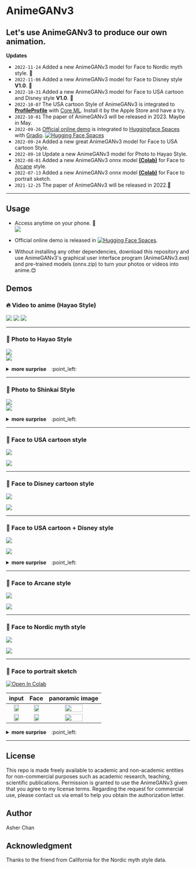 # AnimeGANv3   
  
## Let's use AnimeGANv3 to produce our own animation.  

**Updates**  
* `2022-11-24` Added a new AnimeGANv3 model for Face to Nordic myth style. 🦃      
* `2022-11-06` Added a new AnimeGANv3 model for Face to Disney style **V1.0**. :european_castle:     
* `2022-10-31` Added a new AnimeGANv3 model for Face to USA cartoon and Disney style **V1.0**. :jack_o_lantern:    
* `2022-10-07` The USA cartoon Style of AnimeGANv3 is integrated to [**ProfileProfile**](https://apps.apple.com/in/app/profileprofile/id1636884362
) with [Core ML](https://developer.apple.com/documentation/coreml). Install it by the Apple Store and have a try.       
* `2022-10-01` The paper of AnimeGANv3 will be released in 2023. Maybe in May.    
* `2022-09-26` [Official online demo](https://huggingface.co/spaces/TachibanaYoshino/AnimeGANv3) is integrated to [Huggingface Spaces](https://huggingface.co/spaces) with [Gradio](https://github.com/gradio-app/gradio). [![Hugging Face Spaces](https://img.shields.io/badge/%F0%9F%A4%97%20Hugging%20Face-Spaces-blue)](https://huggingface.co/spaces/TachibanaYoshino/AnimeGANv3)     
* `2022-09-24` Added a new great AnimeGANv3 model for Face to USA cartoon Style.    
* `2022-09-18` Update a new AnimeGANv3 model for Photo to Hayao Style.    
* `2022-08-01` Added a new AnimeGANv3 onnx model [**(Colab)**](https://www.patreon.com/posts/new-animeganv3-69895469?utm_medium=clipboard_copy&utm_source=copyLink&utm_campaign=postshare_creator) for Face to [Arcane](https://www.netflix.com/sg/title/81435684) style.    
* `2022-07-13` Added a new AnimeGANv3 onnx model [**(Colab)**](https://colab.research.google.com/drive/1XYNWwM8Xq-U7KaTOqNap6A-Yq1f-V-FB?usp=sharing) for Face to portrait sketch.
* `2021-12-25` The paper of AnimeGANv3 will be released in 2022.:christmas_tree:  
---------  

## Usage  

*  Access anytime on your phone. :iphone:       
![](https://github.com/TachibanaYoshino/AnimeGANv3/blob/master/results/AnimeGANv3_phone_code.png)     
       
*  Official online demo is released in [![Hugging Face Spaces](https://img.shields.io/badge/%F0%9F%A4%97%20Hugging%20Face-Spaces-blue)](https://huggingface.co/spaces/TachibanaYoshino/AnimeGANv3).      
       
* Without installing any other dependencies, download this repository and use AnimeGANv3's graphical user interface program (AnimeGANv3.exe) and pre-trained models (onnx.zip) to turn your photos or videos into anime.:blush:   


## Demos 
### :fire: Video to anime (Hayao Style)   
<p>
<a href="https://youtu.be/EosubeJmAnE"><img src="https://img.shields.io/static/v1?label=YouTube&message=video 1&color=red"/></a>
<a href="https://youtu.be/5qLUflWb45E"><img src="https://img.shields.io/static/v1?label=YouTube&message=video 2&color=green"/></a>
<a href="https://www.youtube.com/watch?v=iFjiaPlhVm4"><img src="https://img.shields.io/static/v1?label=YouTube&message=video 3&color=pink"/></a>
</p>

  
____
### :art: Photo to Hayao Style    
![](https://github.com/TachibanaYoshino/AnimeGANv3/blob/master/results/AnimeGANv3_Hayao/32.jpg)      
![](https://github.com/TachibanaYoshino/AnimeGANv3/blob/master/results/AnimeGANv3_Hayao/29.jpg)   

<details>
<summary><strong>   more surprise</strong>&emsp;:point_left:</summary>    

![](https://github.com/TachibanaYoshino/AnimeGANv3/blob/master/results/AnimeGANv3_Hayao/33.jpg)   
![](https://github.com/TachibanaYoshino/AnimeGANv3/blob/master/results/AnimeGANv3_Hayao/31.jpg)   
![](https://github.com/TachibanaYoshino/AnimeGANv3/blob/master/results/AnimeGANv3_Hayao/35.jpg)   
![](https://github.com/TachibanaYoshino/AnimeGANv3/blob/master/results/AnimeGANv3_Hayao/4.jpg)   
![](https://github.com/TachibanaYoshino/AnimeGANv3/blob/master/results/AnimeGANv3_Hayao/34.jpg)   

</details>    

___
### :art: Photo to Shinkai Style 
![](https://github.com/TachibanaYoshino/AnimeGANv3/blob/master/results/AnimeGANv3_Shinkai/3.jpg)  
![](https://github.com/TachibanaYoshino/AnimeGANv3/blob/master/results/AnimeGANv3_Shinkai/4.jpg)  
     
<details>
<summary><strong>   more surprise</strong>&emsp;:point_left:</summary>    

![](https://github.com/TachibanaYoshino/AnimeGANv3/blob/master/results/AnimeGANv3_Shinkai/9.jpg)   
![](https://github.com/TachibanaYoshino/AnimeGANv3/blob/master/results/AnimeGANv3_Shinkai/10.jpg)   
![](https://github.com/TachibanaYoshino/AnimeGANv3/blob/master/results/AnimeGANv3_Shinkai/11.jpg)  
![](https://github.com/TachibanaYoshino/AnimeGANv3/blob/master/results/AnimeGANv3_Shinkai/8.jpg)  

</details>   
       
___    
### :art: Face to USA cartoon style     
![](https://github.com/TachibanaYoshino/AnimeGANv3/blob/master/results/AnimeGANv3_USA/AnimeGANv3_USA_Trump.gif)     
      
![](https://github.com/TachibanaYoshino/AnimeGANv3/blob/master/results/AnimeGANv3_USA/output.jpg)    

___    
### :art: Face to Disney cartoon style     
![](https://github.com/TachibanaYoshino/AnimeGANv3/blob/master/results/AnimeGANv3_Disney/pic.gif)     
      
![](https://github.com/TachibanaYoshino/AnimeGANv3/blob/master/results/AnimeGANv3_Disney/output.jpg)  


___    
### :art: Face to USA cartoon + Disney style    
![](https://github.com/TachibanaYoshino/AnimeGANv3/blob/master/results/AnimeGANv3_Trump/AnimeGANv3_Trump_2pic.gif)     
      
<a href="https://youtu.be/vJqQQMRYKh0"><img src="https://img.shields.io/static/v1?label=YouTube&message=AnimeGANv3_Trump style v1.5 &color=gold"/></a>
      
<details>
<summary><strong>   more surprise</strong>&emsp;:point_left:</summary>    

![](https://github.com/TachibanaYoshino/AnimeGANv3/blob/master/results/AnimeGANv3_Trump/AnimeGANv3_Trump_1pic.gif) 
      
![](https://github.com/TachibanaYoshino/AnimeGANv3/blob/master/results/AnimeGANv3_Trump/Trump_output.jpg)      
  
</details> 
      
      
___    
### :art: Face to Arcane style   
![](https://github.com/TachibanaYoshino/AnimeGANv3/blob/master/results/AnimeGANv3_Arcane/AnimeGANv3_Arcane.gif)     
      
![](https://github.com/TachibanaYoshino/AnimeGANv3/blob/master/results/AnimeGANv3_Arcane/AnimeGANv3_Arcane.jpg)   
        
___    
### :art: Face to Nordic myth style   
![](https://github.com/TachibanaYoshino/AnimeGANv3/blob/master/results/AnimeGANv3_Nordic_myth/pic.gif)     
      
![](https://github.com/TachibanaYoshino/AnimeGANv3/blob/master/results/AnimeGANv3_Nordic_myth/AnimeGANv3_Nordic_myth.jpg)    
___      

### :art: Face to portrait sketch   
[![Open In Colab](https://colab.research.google.com/assets/colab-badge.svg)](https://colab.research.google.com/drive/1XYNWwM8Xq-U7KaTOqNap6A-Yq1f-V-FB?usp=sharing)     
      
| input | Face | panoramic image|
| :-: |:-:| :-:|
|<img src="https://github.com/TachibanaYoshino/AnimeGANv3/blob/master/results/AnimeGANv3_Face2portrait_sketch/portrait.jpg" height="60%" width="60%">|<img src="https://github.com/TachibanaYoshino/AnimeGANv3/blob/master/results/AnimeGANv3_Face2portrait_sketch/output_onnx.png" height="60%" width="60%">|<img src="https://github.com/TachibanaYoshino/AnimeGANv3/blob/master/results/AnimeGANv3_Face2portrait_sketch/output_onnx1.png" height="60%" width="60%">|
|<img src="https://github.com/TachibanaYoshino/AnimeGANv3/blob/master/results/AnimeGANv3_Face2portrait_sketch/body.jpg" height="60%" width="60%">|<img src="https://github.com/TachibanaYoshino/AnimeGANv3/blob/master/results/AnimeGANv3_Face2portrait_sketch/output_onnx3.png" height="60%" width="60%" >|<img src="https://github.com/TachibanaYoshino/AnimeGANv3/blob/master/results/AnimeGANv3_Face2portrait_sketch/output_onnx2.png" height="60%" width="60%">|     
    
<details>
<summary><strong>   more surprise</strong>&emsp;:point_left:</summary>     

![](https://github.com/TachibanaYoshino/AnimeGANv3/blob/master/results/AnimeGANv3_Face2portrait_sketch/face2portrait_sketch.jpg)   

</details>    

___     

## License  
This repo is made freely available to academic and non-academic entities for non-commercial purposes such as academic research, teaching, scientific publications. Permission is granted to use the AnimeGANv3 given that you agree to my license terms. Regarding the request for commercial use, please contact us via email to help you obtain the authorization letter.    

## Author  
Asher Chan 
    
## Acknowledgment   
Thanks to the friend from California for the Nordic myth style data.
